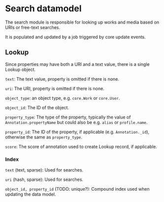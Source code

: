 
Search datamodel
================

The search module is responsible for looking up works and media based
on URIs or free-text searches.

It is populated and updated by a job triggered by core update events.

Lookup
------

Since properties may have both a URI and a text value, there is a
single Lookup object.

`text`: The text value, property is omitted if there is none.

`uri`: The URI, property is omitted if there is none.

`object_type`: an object type, e.g. `core.Work` or `core.User`.

`object_id`: The ID of the object.

`property_type`: The type of the property, typically
the value of `Annotation.propertyName` but could also be e.g. `alias`
or `profile.name`.

`property_id`: The ID of the property, if applicable
(e.g. `Annotation._id`), otherwise the same as `property_type`.

`score`: The score of annotation used to create Lookup record, if applicable.


### Index

`text` (text, sparse): Used for searches. 

`uri` (hash, sparse): Used for searches.

`object_id, property_id` (TODO: unique?): Compound index used when updating the data
model.

